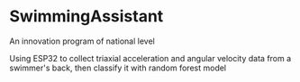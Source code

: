 # SwimmingAssistant

An innovation program of national level

Using ESP32 to collect triaxial acceleration and angular velocity data from a swimmer's back, then classify it with random forest model
